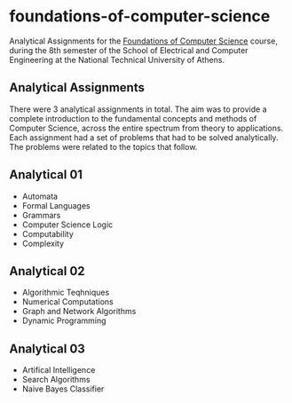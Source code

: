# foundations-of-computer-science

Analytical Assignments for the [Foundations of Computer Science](https://www.ece.ntua.gr/en/undergraduate/courses/3355) course, during the 8th semester of the School of Electrical and Computer Engineering at the National Technical University of Athens.

## Analytical Assignments

There were 3 analytical assignments in total. The aim was to provide a complete introduction to the fundamental concepts and methods of Computer Science, across the entire spectrum from theory to applications. Each assignment had a set of problems that had to be solved analytically. The problems were related to the topics that follow.

## Analytical 01

- Automata
- Formal Languages
- Grammars
- Computer Science Logic
- Computability
- Complexity

## Analytical 02

- Algorithmic Teqhniques
- Numerical Computations
- Graph and Network Algorithms
- Dynamic Programming

## Analytical 03

- Artifical Intelligence
- Search Algorithms
- Naive Bayes Classifier
